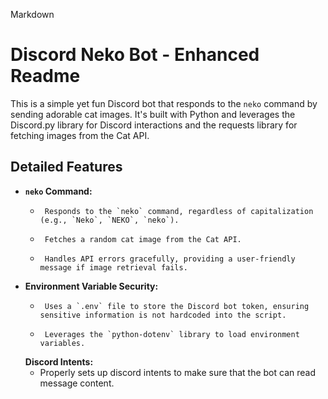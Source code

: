 Markdown

# Discord Neko Bot - Enhanced Readme

This is a simple yet fun Discord bot that responds to the `neko` command by sending adorable cat images. It's built with Python and leverages the Discord.py library for Discord interactions and the requests library for fetching images from the Cat API.

## Detailed Features

-   **`neko` Command:**
    -      Responds to the `neko` command, regardless of capitalization (e.g., `Neko`, `NEKO`, `neko`).
    -      Fetches a random cat image from the Cat API.
    -      Handles API errors gracefully, providing a user-friendly message if image retrieval fails.
-   **Environment Variable Security:**
    -      Uses a `.env` file to store the Discord bot token, ensuring sensitive information is not hardcoded into the script.
    -      Leverages the `python-dotenv` library to load environment variables.
     **Discord Intents:**
    -   Properly sets up discord intents to make sure that the bot can read message content.

